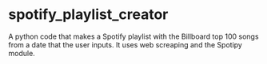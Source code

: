 # spotify_playlist_creator
A python code that makes a Spotify playlist with the Billboard top 100 songs from a date that the user inputs. It uses web screaping and the Spotipy module.
